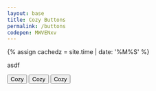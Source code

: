 ```yaml
---
layout: base
title: Cozy Buttons
permalink: /buttons
codepen: MWVENxv
---
```


<!-- @format -->

<!-- COZY = MWVENxv -->

<!-- @format -->

{% assign cachedz = site.time | date: '%M%S' %}

asdf

<div id="DEMO">

  <div class="buttons-container">

  <button class="cozy-btn">Cozy</button>
  <button class="cozy-btn">Cozy</button>
  <button class="cozy-btn pressing">Cozy</button>

  </div>

</div>

<script src="https://codepen.io/kevando/pen/{{ page.codepen }}.js"></script>
<link rel="stylesheet" href="https://codepen.io/kevando/pen/{{ page.codepen }}.css" />
